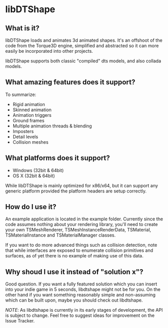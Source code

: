 # libDTShape

## What is it?

libDTShape loads and animates 3d animated shapes. It's an offshoot of the code from the Torque3D engine, simplified and abstracted so it can more easily be incorporated into other projects.

libDTShape supports both classic "compiled" dts models, and also collada models.

## What amazing features does it support?

To summarize:

* Rigid animation
* Skinned animation
* Animation triggers
* Ground frames
* Multiple animation threads & blending
* Imposters
* Detail levels
* Collision meshes

## What platforms does it support?

* Windows (32bit & 64bit)
* OS X (32bit & 64bit)

While libDTShape is mainly optimized for x86/x64, but it can support any generic platform provided the platform headers are setup correctly.

## How do I use it?

An example application is located in the example folder. Currently since the code assumes nothing about your rendering library, you'll need to create your own TSMeshRenderer, TSMeshInstanceRenderData, TSMaterial, TSMaterialInstance and TSMaterialManager classes. 

If you want to do more advanced things such as collision detection, note that while interfaces are exposed to enumerate collision primitives and surfaces, as of yet there is no example of making use of this data.

## Why shoud I use it instead of "solution x"?

Good question. If you want a fully featured solution which you can insert into your indie game in 5 seconds, libdtshape might not be for you. On the other hand if you want something reasonably simple and non-assuming which can be built upon, maybe you should check out libdtshape.


*NOTE*: As libdtshape is currently in its early stages of development, the API is subject to change. Feel free to suggest ideas for improvement on the Issue Tracker.

